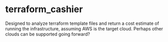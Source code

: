 # terraform_cashier
Designed to analyze terraform template files and return a cost estimate of running the infrastructure, assuming AWS is the target cloud. Perhaps other clouds can be supported going forward?
